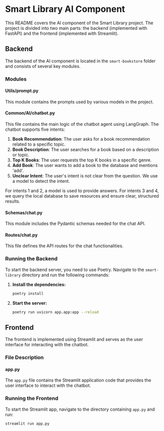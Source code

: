 
# Smart Library AI Component

This README covers the AI component of the Smart Library project. The project is divided into two main parts: the backend (implemented with FastAPI) and the frontend (implemented with Streamlit).

## Backend

The backend of the AI component is located in the `smart-bookstore` folder and consists of several key modules.

### Modules

#### Utils/prompt.py
This module contains the prompts used by various models in the project.

#### Common/AI/chatbot.py
This file contains the main logic of the chatbot agent using LangGraph. The chatbot supports five intents:

1. **Book Recommendation**: The user asks for a book recommendation related to a specific topic.
2. **Book Description**: The user searches for a book based on a description or topic.
3. **Top K Books**: The user requests the top K books in a specific genre.
4. **Add Book**: The user wants to add a book to the database and mentions 'add'.
5. **Unclear Intent**: The user's intent is not clear from the question. We use a model to detect the intent.

For intents 1 and 2, a model is used to provide answers. For intents 3 and 4, we query the local database to save resources and ensure clear, structured results.

#### Schemas/chat.py
This module includes the Pydantic schemas needed for the chat API.

#### Routes/chat.py
This file defines the API routes for the chat functionalities.

### Running the Backend
To start the backend server, you need to use Poetry. Navigate to the `smart-library` directory and run the following commands:

1. **Install the dependencies:**

    ```sh
    poetry install
    ```

2. **Start the server:**

    ```sh
    poetry run uvicorn app.app:app --reload
    ```

## Frontend

The frontend is implemented using Streamlit and serves as the user interface for interacting with the chatbot.

### File Description

#### app.py
The `app.py` file contains the Streamlit application code that provides the user interface to interact with the chatbot.

### Running the Frontend
To start the Streamlit app, navigate to the directory containing `app.py` and run:

```sh
streamlit run app.py
```
